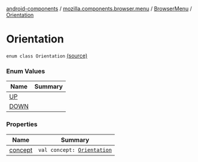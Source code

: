 [android-components](../../../index.md) / [mozilla.components.browser.menu](../../index.md) / [BrowserMenu](../index.md) / [Orientation](./index.md)

# Orientation

`enum class Orientation` [(source)](https://github.com/mozilla-mobile/android-components/blob/master/components/browser/menu/src/main/java/mozilla/components/browser/menu/BrowserMenu.kt#L149)

### Enum Values

| Name | Summary |
|---|---|
| [UP](-u-p.md) |  |
| [DOWN](-d-o-w-n.md) |  |

### Properties

| Name | Summary |
|---|---|
| [concept](concept.md) | `val concept: `[`Orientation`](../../../mozilla.components.concept.menu/-orientation/index.md) |
